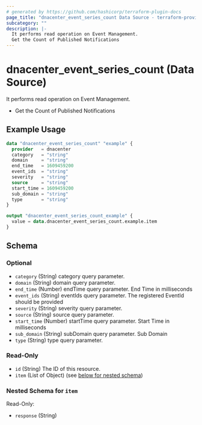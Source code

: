 ```yaml
---
# generated by https://github.com/hashicorp/terraform-plugin-docs
page_title: "dnacenter_event_series_count Data Source - terraform-provider-dnacenter"
subcategory: ""
description: |-
  It performs read operation on Event Management.
  Get the Count of Published Notifications
---
```


# dnacenter_event_series_count (Data Source)

It performs read operation on Event Management.

- Get the Count of Published Notifications

## Example Usage

```terraform
data "dnacenter_event_series_count" "example" {
  provider   = dnacenter
  category   = "string"
  domain     = "string"
  end_time   = 1609459200
  event_ids  = "string"
  severity   = "string"
  source     = "string"
  start_time = 1609459200
  sub_domain = "string"
  type       = "string"
}

output "dnacenter_event_series_count_example" {
  value = data.dnacenter_event_series_count.example.item
}
```

<!-- schema generated by tfplugindocs -->
## Schema

### Optional

- `category` (String) category query parameter.
- `domain` (String) domain query parameter.
- `end_time` (Number) endTime query parameter. End Time in milliseconds
- `event_ids` (String) eventIds query parameter. The registered EventId should be provided
- `severity` (String) severity query parameter.
- `source` (String) source query parameter.
- `start_time` (Number) startTime query parameter. Start Time in milliseconds
- `sub_domain` (String) subDomain query parameter. Sub Domain
- `type` (String) type query parameter.

### Read-Only

- `id` (String) The ID of this resource.
- `item` (List of Object) (see [below for nested schema](#nestedatt--item))

<a id="nestedatt--item"></a>
### Nested Schema for `item`

Read-Only:

- `response` (String)
